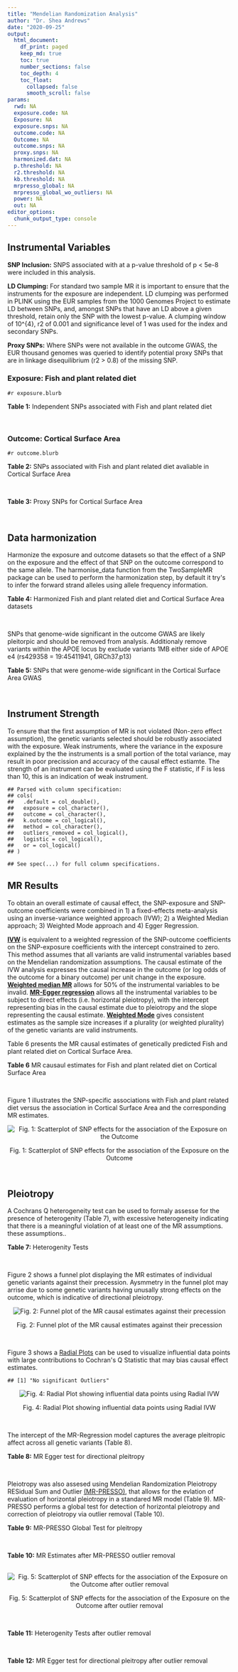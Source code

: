 ```yaml
---
title: "Mendelian Randomization Analysis"
author: "Dr. Shea Andrews"
date: "2020-09-25"
output:
  html_document:
    df_print: paged
    keep_md: true
    toc: true
    number_sections: false
    toc_depth: 4
    toc_float:
      collapsed: false
      smooth_scroll: false
params:
  rwd: NA
  exposure.code: NA
  Exposure: NA
  exposure.snps: NA
  outcome.code: NA
  Outcome: NA
  outcome.snps: NA
  proxy.snps: NA
  harmonized.dat: NA
  p.threshold: NA
  r2.threshold: NA
  kb.threshold: NA
  mrpresso_global: NA
  mrpresso_global_wo_outliers: NA
  power: NA
  out: NA
editor_options:
  chunk_output_type: console
---
```







## Instrumental Variables
**SNP Inclusion:** SNPS associated with at a p-value threshold of p < 5e-8 were included in this analysis.
<br>

**LD Clumping:** For standard two sample MR it is important to ensure that the instruments for the exposure are independent. LD clumping was performed in PLINK using the EUR samples from the 1000 Genomes Project to estimate LD between SNPs, and, amongst SNPs that have an LD above a given threshold, retain only the SNP with the lowest p-value. A clumping window of 10^{4}, r2 of 0.001 and significance level of 1 was used for the index and secondary SNPs.
<br>

**Proxy SNPs:** Where SNPs were not available in the outcome GWAS, the EUR thousand genomes was queried to identify potential proxy SNPs that are in linkage disequilibrium (r2 > 0.8) of the missing SNP.
<br>

### Exposure: Fish and plant related diet
`#r exposure.blurb`
<br>

**Table 1:** Independent SNPs associated with Fish and plant related diet
<div data-pagedtable="false">
  <script data-pagedtable-source type="application/json">
{"columns":[{"label":["SNP"],"name":[1],"type":["chr"],"align":["left"]},{"label":["CHROM"],"name":[2],"type":["dbl"],"align":["right"]},{"label":["POS"],"name":[3],"type":["dbl"],"align":["right"]},{"label":["REF"],"name":[4],"type":["chr"],"align":["left"]},{"label":["ALT"],"name":[5],"type":["chr"],"align":["left"]},{"label":["AF"],"name":[6],"type":["dbl"],"align":["right"]},{"label":["BETA"],"name":[7],"type":["dbl"],"align":["right"]},{"label":["SE"],"name":[8],"type":["dbl"],"align":["right"]},{"label":["Z"],"name":[9],"type":["dbl"],"align":["right"]},{"label":["P"],"name":[10],"type":["dbl"],"align":["right"]},{"label":["N"],"name":[11],"type":["dbl"],"align":["right"]},{"label":["TRAIT"],"name":[12],"type":["chr"],"align":["left"]}],"data":[{"1":"rs6699744","2":"1","3":"72825144","4":"A","5":"T","6":"0.614350","7":"0.0176817","8":"0.00251240","9":"7.03777","10":"2.0e-12","11":"335576","12":"fish_plant_diet"},{"1":"rs6690619","2":"1","3":"153765399","4":"C","5":"T","6":"0.508389","7":"-0.0182667","8":"0.00243049","9":"-7.51564","10":"5.7e-14","11":"335576","12":"fish_plant_diet"},{"1":"rs45501495","2":"1","3":"204596454","4":"C","5":"T","6":"0.233721","7":"0.0175379","8":"0.00286562","9":"6.12011","10":"9.4e-10","11":"335576","12":"fish_plant_diet"},{"1":"rs4953150","2":"2","3":"45157336","4":"C","5":"T","6":"0.342028","7":"-0.0193152","8":"0.00257415","9":"-7.50353","10":"6.2e-14","11":"335576","12":"fish_plant_diet"},{"1":"rs17049185","2":"2","3":"58072660","4":"G","5":"T","6":"0.265216","7":"0.0164143","8":"0.00276984","9":"5.92608","10":"3.1e-09","11":"335576","12":"fish_plant_diet"},{"1":"rs4458235","2":"2","3":"79710525","4":"A","5":"T","6":"0.671605","7":"-0.0161001","8":"0.00257371","9":"-6.25560","10":"4.0e-10","11":"335576","12":"fish_plant_diet"},{"1":"rs6756149","2":"2","3":"104099833","4":"C","5":"T","6":"0.460539","7":"0.0158560","8":"0.00242740","9":"6.53209","10":"6.5e-11","11":"335576","12":"fish_plant_diet"},{"1":"rs10180461","2":"2","3":"144263033","4":"T","5":"C","6":"0.391681","7":"-0.0138352","8":"0.00249154","9":"-5.55287","10":"2.8e-08","11":"335576","12":"fish_plant_diet"},{"1":"rs2463652","2":"2","3":"157127415","4":"C","5":"A","6":"0.462862","7":"0.0144339","8":"0.00243718","9":"5.92238","10":"3.2e-09","11":"335576","12":"fish_plant_diet"},{"1":"rs10510554","2":"3","3":"25099776","4":"T","5":"C","6":"0.569949","7":"0.0159892","8":"0.00245816","9":"6.50454","10":"7.8e-11","11":"335576","12":"fish_plant_diet"},{"1":"rs1248825","2":"3","3":"84993411","4":"A","5":"C","6":"0.674802","7":"0.0196439","8":"0.00259659","9":"7.56527","10":"3.9e-14","11":"335576","12":"fish_plant_diet"},{"1":"rs80264330","2":"3","3":"114815659","4":"T","5":"G","6":"0.056141","7":"0.0302655","8":"0.00525711","9":"5.75706","10":"8.6e-09","11":"335576","12":"fish_plant_diet"},{"1":"rs13082002","2":"3","3":"117317203","4":"T","5":"A","6":"0.467957","7":"0.0141314","8":"0.00244314","9":"5.78411","10":"7.3e-09","11":"335576","12":"fish_plant_diet"},{"1":"rs73868702","2":"3","3":"149754216","4":"G","5":"A","6":"0.043127","7":"-0.0333836","8":"0.00594694","9":"-5.61358","10":"2.0e-08","11":"335576","12":"fish_plant_diet"},{"1":"rs11706682","2":"3","3":"167199681","4":"T","5":"C","6":"0.340750","7":"0.0172815","8":"0.00255589","9":"6.76144","10":"1.4e-11","11":"335576","12":"fish_plant_diet"},{"1":"rs1946265","2":"5","3":"50840436","4":"A","5":"C","6":"0.645199","7":"-0.0149040","8":"0.00254229","9":"-5.86243","10":"4.6e-09","11":"335576","12":"fish_plant_diet"},{"1":"rs12514375","2":"5","3":"60801428","4":"A","5":"T","6":"0.387948","7":"-0.0137440","8":"0.00249301","9":"-5.51301","10":"3.5e-08","11":"335576","12":"fish_plant_diet"},{"1":"rs6870152","2":"5","3":"95883544","4":"A","5":"G","6":"0.623327","7":"-0.0138461","8":"0.00251463","9":"-5.50622","10":"3.7e-08","11":"335576","12":"fish_plant_diet"},{"1":"rs364926","2":"5","3":"166392055","4":"C","5":"T","6":"0.235798","7":"0.0174371","8":"0.00285087","9":"6.11641","10":"9.6e-10","11":"335576","12":"fish_plant_diet"},{"1":"rs11134442","2":"5","3":"166478475","4":"A","5":"G","6":"0.627273","7":"-0.0138524","8":"0.00251296","9":"-5.51238","10":"3.5e-08","11":"335576","12":"fish_plant_diet"},{"1":"rs16891727","2":"6","3":"26488860","4":"C","5":"A","6":"0.131477","7":"-0.0248855","8":"0.00357335","9":"-6.96419","10":"3.3e-12","11":"335576","12":"fish_plant_diet"},{"1":"rs28703977","2":"6","3":"31472792","4":"T","5":"C","6":"0.654148","7":"-0.0159889","8":"0.00255074","9":"-6.26834","10":"3.6e-10","11":"335576","12":"fish_plant_diet"},{"1":"rs9362897","2":"6","3":"92327446","4":"G","5":"T","6":"0.471084","7":"0.0153747","8":"0.00242031","9":"6.35237","10":"2.1e-10","11":"335576","12":"fish_plant_diet"},{"1":"rs12700239","2":"7","3":"20865979","4":"C","5":"A","6":"0.210021","7":"-0.0170831","8":"0.00300568","9":"-5.68361","10":"1.3e-08","11":"335576","12":"fish_plant_diet"},{"1":"rs3021494","2":"8","3":"10983534","4":"A","5":"G","6":"0.530477","7":"-0.0196447","8":"0.00243572","9":"-8.06525","10":"7.3e-16","11":"335576","12":"fish_plant_diet"},{"1":"rs1217105","2":"8","3":"64626932","4":"T","5":"G","6":"0.692030","7":"0.0182021","8":"0.00262079","9":"6.94527","10":"3.8e-12","11":"335576","12":"fish_plant_diet"},{"1":"rs10986983","2":"9","3":"128620009","4":"C","5":"T","6":"0.628287","7":"-0.0177251","8":"0.00250713","9":"-7.06988","10":"1.6e-12","11":"335576","12":"fish_plant_diet"},{"1":"rs946711","2":"10","3":"21806832","4":"A","5":"C","6":"0.326072","7":"-0.0265991","8":"0.00260310","9":"-10.21820","10":"1.6e-24","11":"335576","12":"fish_plant_diet"},{"1":"rs1410054","2":"10","3":"112774155","4":"A","5":"G","6":"0.762720","7":"-0.0179461","8":"0.00284724","9":"-6.30298","10":"2.9e-10","11":"335576","12":"fish_plant_diet"},{"1":"rs10741616","2":"11","3":"13333851","4":"G","5":"A","6":"0.381930","7":"-0.0150594","8":"0.00249104","9":"-6.04543","10":"1.5e-09","11":"335576","12":"fish_plant_diet"},{"1":"rs11237918","2":"11","3":"79294066","4":"T","5":"C","6":"0.400307","7":"0.0140920","8":"0.00247088","9":"5.70323","10":"1.2e-08","11":"335576","12":"fish_plant_diet"},{"1":"rs613597","2":"11","3":"88598646","4":"A","5":"G","6":"0.650945","7":"-0.0148780","8":"0.00253317","9":"-5.87327","10":"4.3e-09","11":"335576","12":"fish_plant_diet"},{"1":"rs34634095","2":"11","3":"111455942","4":"C","5":"A","6":"0.698257","7":"-0.0159467","8":"0.00269385","9":"-5.91967","10":"3.2e-09","11":"335576","12":"fish_plant_diet"},{"1":"rs7978702","2":"12","3":"34366373","4":"G","5":"A","6":"0.818835","7":"0.0173966","8":"0.00313907","9":"5.54196","10":"3.0e-08","11":"335576","12":"fish_plant_diet"},{"1":"rs12826749","2":"12","3":"46412497","4":"C","5":"G","6":"0.421560","7":"-0.0143141","8":"0.00247178","9":"-5.79101","10":"7.0e-09","11":"335576","12":"fish_plant_diet"},{"1":"rs35287743","2":"12","3":"110057250","4":"G","5":"T","6":"0.113999","7":"-0.0345582","8":"0.00382725","9":"-9.02951","10":"1.7e-19","11":"335576","12":"fish_plant_diet"},{"1":"rs560815","2":"13","3":"55935080","4":"T","5":"A","6":"0.733176","7":"-0.0235298","8":"0.00272600","9":"-8.63162","10":"6.0e-18","11":"335576","12":"fish_plant_diet"},{"1":"rs10161952","2":"13","3":"59474383","4":"A","5":"C","6":"0.313291","7":"-0.0185058","8":"0.00261369","9":"-7.08033","10":"1.4e-12","11":"335576","12":"fish_plant_diet"},{"1":"rs12906493","2":"15","3":"35933286","4":"T","5":"C","6":"0.207753","7":"0.0183225","8":"0.00301038","9":"6.08644","10":"1.2e-09","11":"335576","12":"fish_plant_diet"},{"1":"rs16959955","2":"15","3":"48002700","4":"T","5":"C","6":"0.221373","7":"0.0168573","8":"0.00294229","9":"5.72931","10":"1.0e-08","11":"335576","12":"fish_plant_diet"},{"1":"rs56094641","2":"16","3":"53806453","4":"A","5":"G","6":"0.403329","7":"0.0223354","8":"0.00246582","9":"9.05800","10":"1.3e-19","11":"335576","12":"fish_plant_diet"},{"1":"rs11859365","2":"16","3":"83683945","4":"A","5":"C","6":"0.253428","7":"0.0190706","8":"0.00278154","9":"6.85613","10":"7.1e-12","11":"335576","12":"fish_plant_diet"},{"1":"rs9955276","2":"18","3":"1839339","4":"C","5":"T","6":"0.141809","7":"0.0194761","8":"0.00348698","9":"5.58538","10":"2.3e-08","11":"335576","12":"fish_plant_diet"},{"1":"rs17818263","2":"18","3":"58865261","4":"G","5":"A","6":"0.286039","7":"-0.0146965","8":"0.00268034","9":"-5.48307","10":"4.2e-08","11":"335576","12":"fish_plant_diet"},{"1":"rs12721051","2":"19","3":"45422160","4":"C","5":"G","6":"0.189552","7":"0.0179074","8":"0.00309034","9":"5.79464","10":"6.8e-09","11":"335576","12":"fish_plant_diet"},{"1":"rs380743","2":"19","3":"49241014","4":"G","5":"A","6":"0.493772","7":"-0.0175022","8":"0.00243995","9":"-7.17318","10":"7.3e-13","11":"335576","12":"fish_plant_diet"},{"1":"rs2425026","2":"20","3":"33847253","4":"C","5":"T","6":"0.426877","7":"0.0168691","8":"0.00246823","9":"6.83449","10":"8.2e-12","11":"335576","12":"fish_plant_diet"},{"1":"rs2413052","2":"22","3":"31783781","4":"T","5":"C","6":"0.240382","7":"0.0193561","8":"0.00284149","9":"6.81195","10":"9.6e-12","11":"335576","12":"fish_plant_diet"}],"options":{"columns":{"min":{},"max":[10]},"rows":{"min":[10],"max":[10]},"pages":{}}}
  </script>
</div>
<br>

### Outcome: Cortical Surface Area
`#r outcome.blurb`
<br>

**Table 2:** SNPs associated with Fish and plant related diet avaliable in Cortical Surface Area
<div data-pagedtable="false">
  <script data-pagedtable-source type="application/json">
{"columns":[{"label":["SNP"],"name":[1],"type":["chr"],"align":["left"]},{"label":["CHROM"],"name":[2],"type":["dbl"],"align":["right"]},{"label":["POS"],"name":[3],"type":["dbl"],"align":["right"]},{"label":["REF"],"name":[4],"type":["chr"],"align":["left"]},{"label":["ALT"],"name":[5],"type":["chr"],"align":["left"]},{"label":["AF"],"name":[6],"type":["dbl"],"align":["right"]},{"label":["BETA"],"name":[7],"type":["dbl"],"align":["right"]},{"label":["SE"],"name":[8],"type":["dbl"],"align":["right"]},{"label":["Z"],"name":[9],"type":["dbl"],"align":["right"]},{"label":["P"],"name":[10],"type":["dbl"],"align":["right"]},{"label":["N"],"name":[11],"type":["dbl"],"align":["right"]},{"label":["TRAIT"],"name":[12],"type":["chr"],"align":["left"]}],"data":[{"1":"rs6699744","2":"1","3":"72825144","4":"A","5":"T","6":"0.6185","7":"-101.1620","8":"113.9919","9":"-0.88745300","10":"3.748e-01","11":"31606","12":"Cortical_Surface_Area"},{"1":"rs6690619","2":"1","3":"153765399","4":"C","5":"T","6":"0.5115","7":"-235.3237","8":"110.9052","9":"-2.12184550","10":"3.385e-02","11":"31984","12":"Cortical_Surface_Area"},{"1":"rs45501495","2":"1","3":"204596454","4":"C","5":"T","6":"0.2450","7":"292.0247","8":"127.0405","9":"2.29867404","10":"2.152e-02","11":"32176","12":"Cortical_Surface_Area"},{"1":"rs4953150","2":"2","3":"45157336","4":"C","5":"T","6":"0.3540","7":"216.7957","8":"115.6572","9":"1.87446782","10":"6.087e-02","11":"32176","12":"Cortical_Surface_Area"},{"1":"rs17049185","2":"2","3":"58072660","4":"G","5":"T","6":"0.2682","7":"-4.2065","8":"124.4635","9":"-0.03379706","10":"9.730e-01","11":"32176","12":"Cortical_Surface_Area"},{"1":"rs4458235","2":"2","3":"79710525","4":"A","5":"T","6":"0.6642","7":"46.7248","8":"115.2241","9":"0.40551200","10":"6.851e-01","11":"32176","12":"Cortical_Surface_Area"},{"1":"rs6756149","2":"2","3":"104099833","4":"C","5":"T","6":"0.4504","7":"89.4345","8":"109.6003","9":"0.81600598","10":"4.145e-01","11":"32176","12":"Cortical_Surface_Area"},{"1":"rs10180461","2":"2","3":"144263033","4":"T","5":"C","6":"0.3863","7":"117.3780","8":"111.2870","9":"1.05473000","10":"2.915e-01","11":"32176","12":"Cortical_Surface_Area"},{"1":"rs2463652","2":"2","3":"157127415","4":"C","5":"A","6":"0.4390","7":"-134.2220","8":"113.9341","9":"-1.17806697","10":"2.388e-01","11":"31790","12":"Cortical_Surface_Area"},{"1":"rs10510554","2":"3","3":"25099776","4":"T","5":"C","6":"0.5687","7":"3.7058","8":"110.5579","9":"0.03351910","10":"9.733e-01","11":"32176","12":"Cortical_Surface_Area"},{"1":"rs1248825","2":"3","3":"84993411","4":"A","5":"C","6":"0.6742","7":"79.4041","8":"117.3419","9":"0.67669000","10":"4.986e-01","11":"32176","12":"Cortical_Surface_Area"},{"1":"rs80264330","2":"3","3":"114815659","4":"T","5":"G","6":"0.0615","7":"275.9460","8":"227.8176","9":"1.21126000","10":"2.258e-01","11":"32176","12":"Cortical_Surface_Area"},{"1":"rs73868702","2":"3","3":"149754216","4":"G","5":"A","6":"0.0451","7":"-190.5001","8":"268.3638","9":"-0.70985766","10":"4.778e-01","11":"32176","12":"Cortical_Surface_Area"},{"1":"rs11706682","2":"3","3":"167199681","4":"T","5":"C","6":"0.3422","7":"-153.8670","8":"114.3450","9":"-1.34563000","10":"1.784e-01","11":"32176","12":"Cortical_Surface_Area"},{"1":"rs1946265","2":"5","3":"50840436","4":"A","5":"C","6":"0.6449","7":"-6.4466","8":"113.6825","9":"-0.05670710","10":"9.548e-01","11":"32176","12":"Cortical_Surface_Area"},{"1":"rs6870152","2":"5","3":"95883544","4":"A","5":"G","6":"0.6149","7":"-208.1500","8":"111.5828","9":"-1.86543000","10":"6.212e-02","11":"32176","12":"Cortical_Surface_Area"},{"1":"rs364926","2":"5","3":"166392055","4":"C","5":"T","6":"0.2420","7":"13.0756","8":"132.3103","9":"0.09882526","10":"9.213e-01","11":"31643","12":"Cortical_Surface_Area"},{"1":"rs11134442","2":"5","3":"166478475","4":"A","5":"G","6":"0.6256","7":"-164.6450","8":"116.4436","9":"-1.41395000","10":"1.574e-01","11":"31708","12":"Cortical_Surface_Area"},{"1":"rs16891727","2":"6","3":"26488860","4":"C","5":"A","6":"0.1211","7":"146.7489","8":"168.3544","9":"0.87166656","10":"3.834e-01","11":"32176","12":"Cortical_Surface_Area"},{"1":"rs28703977","2":"6","3":"31472792","4":"T","5":"C","6":"0.6645","7":"-333.5180","8":"119.8368","9":"-2.78310000","10":"5.384e-03","11":"31915","12":"Cortical_Surface_Area"},{"1":"rs9362897","2":"6","3":"92327446","4":"G","5":"T","6":"0.4879","7":"32.5104","8":"109.5428","9":"0.29678263","10":"7.666e-01","11":"32176","12":"Cortical_Surface_Area"},{"1":"rs12700239","2":"7","3":"20865979","4":"C","5":"A","6":"0.2007","7":"107.8958","8":"141.5174","9":"0.76242073","10":"4.458e-01","11":"32176","12":"Cortical_Surface_Area"},{"1":"rs3021494","2":"8","3":"10983534","4":"A","5":"G","6":"0.5306","7":"147.0710","8":"112.3578","9":"1.30895000","10":"1.906e-01","11":"32176","12":"Cortical_Surface_Area"},{"1":"rs1217105","2":"8","3":"64626932","4":"T","5":"G","6":"0.6944","7":"-249.1620","8":"118.9018","9":"-2.09552000","10":"3.612e-02","11":"32176","12":"Cortical_Surface_Area"},{"1":"rs10986983","2":"9","3":"128620009","4":"C","5":"T","6":"0.6312","7":"-33.4321","8":"113.8917","9":"-0.29354290","10":"7.691e-01","11":"32176","12":"Cortical_Surface_Area"},{"1":"rs946711","2":"10","3":"21806832","4":"A","5":"C","6":"0.3347","7":"-670.4570","8":"117.5940","9":"-5.70145000","10":"1.188e-08","11":"32176","12":"Cortical_Surface_Area"},{"1":"rs1410054","2":"10","3":"112774155","4":"A","5":"G","6":"0.7647","7":"218.6180","8":"127.9212","9":"1.70900000","10":"8.745e-02","11":"32393","12":"Cortical_Surface_Area"},{"1":"rs10741616","2":"11","3":"13333851","4":"G","5":"A","6":"0.3853","7":"-66.9934","8":"112.2273","9":"-0.59694388","10":"5.505e-01","11":"32176","12":"Cortical_Surface_Area"},{"1":"rs11237918","2":"11","3":"79294066","4":"T","5":"C","6":"0.4085","7":"24.0675","8":"111.3715","9":"0.21610100","10":"8.289e-01","11":"32176","12":"Cortical_Surface_Area"},{"1":"rs613597","2":"11","3":"88598646","4":"A","5":"G","6":"0.6536","7":"-166.3220","8":"116.1692","9":"-1.43172000","10":"1.522e-01","11":"32176","12":"Cortical_Surface_Area"},{"1":"rs7978702","2":"12","3":"34366373","4":"G","5":"A","6":"0.8037","7":"-204.1498","8":"143.0749","9":"-1.42687362","10":"1.536e-01","11":"29956","12":"Cortical_Surface_Area"},{"1":"rs12826749","2":"12","3":"46412497","4":"C","5":"G","6":"0.4072","7":"51.0809","8":"113.7345","9":"0.44912400","10":"6.533e-01","11":"31790","12":"Cortical_Surface_Area"},{"1":"rs35287743","2":"12","3":"110057250","4":"G","5":"T","6":"0.1193","7":"-374.4466","8":"176.0321","9":"-2.12714954","10":"3.341e-02","11":"32176","12":"Cortical_Surface_Area"},{"1":"rs560815","2":"13","3":"55935080","4":"T","5":"A","6":"0.7270","7":"72.8724","8":"122.4197","9":"0.59526694","10":"5.517e-01","11":"32176","12":"Cortical_Surface_Area"},{"1":"rs10161952","2":"13","3":"59474383","4":"A","5":"C","6":"0.3020","7":"43.0279","8":"119.1799","9":"0.36103300","10":"7.181e-01","11":"32176","12":"Cortical_Surface_Area"},{"1":"rs12906493","2":"15","3":"35933286","4":"T","5":"C","6":"0.2054","7":"-60.2867","8":"136.4436","9":"-0.44184300","10":"6.586e-01","11":"32176","12":"Cortical_Surface_Area"},{"1":"rs16959955","2":"15","3":"48002700","4":"T","5":"C","6":"0.2408","7":"-223.8260","8":"129.9481","9":"-1.72242000","10":"8.499e-02","11":"32176","12":"Cortical_Surface_Area"},{"1":"rs56094641","2":"16","3":"53806453","4":"A","5":"G","6":"0.4060","7":"-166.1350","8":"110.9075","9":"-1.49796000","10":"1.341e-01","11":"32176","12":"Cortical_Surface_Area"},{"1":"rs11859365","2":"16","3":"83683945","4":"A","5":"C","6":"0.2504","7":"16.8866","8":"127.0739","9":"0.13288800","10":"8.943e-01","11":"32176","12":"Cortical_Surface_Area"},{"1":"rs9955276","2":"18","3":"1839339","4":"C","5":"T","6":"0.1495","7":"37.8830","8":"153.7835","9":"0.24633982","10":"8.054e-01","11":"32176","12":"Cortical_Surface_Area"},{"1":"rs17818263","2":"18","3":"58865261","4":"G","5":"A","6":"0.2889","7":"61.8357","8":"120.5668","9":"0.51287502","10":"6.080e-01","11":"32176","12":"Cortical_Surface_Area"},{"1":"rs12721051","2":"19","3":"45422160","4":"C","5":"G","6":"0.1934","7":"131.2430","8":"148.7289","9":"0.88243000","10":"3.775e-01","11":"31502","12":"Cortical_Surface_Area"},{"1":"rs380743","2":"19","3":"49241014","4":"G","5":"A","6":"0.4523","7":"24.9729","8":"116.4325","9":"0.21448393","10":"8.302e-01","11":"31947","12":"Cortical_Surface_Area"},{"1":"rs2425026","2":"20","3":"33847253","4":"C","5":"T","6":"0.4572","7":"211.6852","8":"110.7101","9":"1.91206764","10":"5.587e-02","11":"32176","12":"Cortical_Surface_Area"},{"1":"rs2413052","2":"22","3":"31783781","4":"T","5":"C","6":"0.2353","7":"288.3270","8":"131.4838","9":"2.19287000","10":"2.832e-02","11":"32176","12":"Cortical_Surface_Area"},{"1":"rs13082002","2":"NA","3":"NA","4":"NA","5":"NA","6":"NA","7":"NA","8":"NA","9":"NA","10":"NA","11":"NA","12":"NA"},{"1":"rs12514375","2":"NA","3":"NA","4":"NA","5":"NA","6":"NA","7":"NA","8":"NA","9":"NA","10":"NA","11":"NA","12":"NA"},{"1":"rs34634095","2":"NA","3":"NA","4":"NA","5":"NA","6":"NA","7":"NA","8":"NA","9":"NA","10":"NA","11":"NA","12":"NA"}],"options":{"columns":{"min":{},"max":[10]},"rows":{"min":[10],"max":[10]},"pages":{}}}
  </script>
</div>
<br>

**Table 3:** Proxy SNPs for Cortical Surface Area
<div data-pagedtable="false">
  <script data-pagedtable-source type="application/json">
{"columns":[{"label":["target_snp"],"name":[1],"type":["chr"],"align":["left"]},{"label":["proxy_snp"],"name":[2],"type":["chr"],"align":["left"]},{"label":["ld.r2"],"name":[3],"type":["dbl"],"align":["right"]},{"label":["Dprime"],"name":[4],"type":["dbl"],"align":["right"]},{"label":["PHASE"],"name":[5],"type":["chr"],"align":["left"]},{"label":["X12"],"name":[6],"type":["lgl"],"align":["right"]},{"label":["CHROM"],"name":[7],"type":["dbl"],"align":["right"]},{"label":["POS"],"name":[8],"type":["dbl"],"align":["right"]},{"label":["REF.proxy"],"name":[9],"type":["chr"],"align":["left"]},{"label":["ALT.proxy"],"name":[10],"type":["chr"],"align":["left"]},{"label":["AF"],"name":[11],"type":["dbl"],"align":["right"]},{"label":["BETA"],"name":[12],"type":["dbl"],"align":["right"]},{"label":["SE"],"name":[13],"type":["dbl"],"align":["right"]},{"label":["Z"],"name":[14],"type":["dbl"],"align":["right"]},{"label":["P"],"name":[15],"type":["dbl"],"align":["right"]},{"label":["N"],"name":[16],"type":["dbl"],"align":["right"]},{"label":["TRAIT"],"name":[17],"type":["chr"],"align":["left"]},{"label":["ref"],"name":[18],"type":["chr"],"align":["left"]},{"label":["ref.proxy"],"name":[19],"type":["chr"],"align":["left"]},{"label":["alt"],"name":[20],"type":["chr"],"align":["left"]},{"label":["alt.proxy"],"name":[21],"type":["chr"],"align":["left"]},{"label":["ALT"],"name":[22],"type":["chr"],"align":["left"]},{"label":["REF"],"name":[23],"type":["chr"],"align":["left"]},{"label":["proxy.outcome"],"name":[24],"type":["lgl"],"align":["right"]}],"data":[{"1":"rs13082002","2":"rs34465253","3":"0.988089","4":"0.996006","5":"AC/TA","6":"NA","7":"3","8":"117316006","9":"A","10":"C","11":"0.4695","12":"85.5170","13":"109.7681","14":"0.7790700","15":"0.4359","16":"32176","17":"Cortical_Surface_Area","18":"A","19":"C","20":"T","21":"A","22":"A","23":"T","24":"TRUE"},{"1":"rs12514375","2":"rs1445980","3":"0.979437","4":"1.000000","5":"TA/AG","6":"NA","7":"5","8":"60798733","9":"G","10":"A","11":"0.3729","12":"13.6063","13":"113.8358","14":"0.1195257","15":"0.9049","16":"31790","17":"Cortical_Surface_Area","18":"T","19":"A","20":"A","21":"G","22":"T","23":"A","24":"TRUE"},{"1":"rs34634095","2":"rs510388","3":"0.935389","4":"1.000000","5":"CT/AG","6":"NA","7":"11","8":"111451869","9":"T","10":"G","11":"0.6982","12":"83.5936","13":"120.0590","14":"0.6962710","15":"0.4863","16":"32176","17":"Cortical_Surface_Area","18":"C","19":"T","20":"A","21":"G","22":"A","23":"C","24":"TRUE"}],"options":{"columns":{"min":{},"max":[10]},"rows":{"min":[10],"max":[10]},"pages":{}}}
  </script>
</div>
<br>

## Data harmonization
Harmonize the exposure and outcome datasets so that the effect of a SNP on the exposure and the effect of that SNP on the outcome correspond to the same allele. The harmonise_data function from the TwoSampleMR package can be used to perform the harmonization step, by default it try's to infer the forward strand alleles using allele frequency information.
<br>

**Table 4:** Harmonized Fish and plant related diet and Cortical Surface Area datasets
<div data-pagedtable="false">
  <script data-pagedtable-source type="application/json">
{"columns":[{"label":["SNP"],"name":[1],"type":["chr"],"align":["left"]},{"label":["effect_allele.exposure"],"name":[2],"type":["chr"],"align":["left"]},{"label":["other_allele.exposure"],"name":[3],"type":["chr"],"align":["left"]},{"label":["effect_allele.outcome"],"name":[4],"type":["chr"],"align":["left"]},{"label":["other_allele.outcome"],"name":[5],"type":["chr"],"align":["left"]},{"label":["beta.exposure"],"name":[6],"type":["dbl"],"align":["right"]},{"label":["beta.outcome"],"name":[7],"type":["dbl"],"align":["right"]},{"label":["eaf.exposure"],"name":[8],"type":["dbl"],"align":["right"]},{"label":["eaf.outcome"],"name":[9],"type":["dbl"],"align":["right"]},{"label":["remove"],"name":[10],"type":["lgl"],"align":["right"]},{"label":["palindromic"],"name":[11],"type":["lgl"],"align":["right"]},{"label":["ambiguous"],"name":[12],"type":["lgl"],"align":["right"]},{"label":["id.outcome"],"name":[13],"type":["chr"],"align":["left"]},{"label":["chr.outcome"],"name":[14],"type":["dbl"],"align":["right"]},{"label":["pos.outcome"],"name":[15],"type":["dbl"],"align":["right"]},{"label":["se.outcome"],"name":[16],"type":["dbl"],"align":["right"]},{"label":["z.outcome"],"name":[17],"type":["dbl"],"align":["right"]},{"label":["pval.outcome"],"name":[18],"type":["dbl"],"align":["right"]},{"label":["samplesize.outcome"],"name":[19],"type":["dbl"],"align":["right"]},{"label":["outcome"],"name":[20],"type":["chr"],"align":["left"]},{"label":["mr_keep.outcome"],"name":[21],"type":["lgl"],"align":["right"]},{"label":["pval_origin.outcome"],"name":[22],"type":["chr"],"align":["left"]},{"label":["chr.exposure"],"name":[23],"type":["dbl"],"align":["right"]},{"label":["pos.exposure"],"name":[24],"type":["dbl"],"align":["right"]},{"label":["se.exposure"],"name":[25],"type":["dbl"],"align":["right"]},{"label":["z.exposure"],"name":[26],"type":["dbl"],"align":["right"]},{"label":["pval.exposure"],"name":[27],"type":["dbl"],"align":["right"]},{"label":["samplesize.exposure"],"name":[28],"type":["dbl"],"align":["right"]},{"label":["exposure"],"name":[29],"type":["chr"],"align":["left"]},{"label":["mr_keep.exposure"],"name":[30],"type":["lgl"],"align":["right"]},{"label":["pval_origin.exposure"],"name":[31],"type":["chr"],"align":["left"]},{"label":["id.exposure"],"name":[32],"type":["chr"],"align":["left"]},{"label":["action"],"name":[33],"type":["dbl"],"align":["right"]},{"label":["mr_keep"],"name":[34],"type":["lgl"],"align":["right"]},{"label":["pt"],"name":[35],"type":["dbl"],"align":["right"]},{"label":["pleitropy_keep"],"name":[36],"type":["lgl"],"align":["right"]},{"label":["mrpresso_RSSobs"],"name":[37],"type":["dbl"],"align":["right"]},{"label":["mrpresso_pval"],"name":[38],"type":["dbl"],"align":["right"]},{"label":["mrpresso_keep"],"name":[39],"type":["lgl"],"align":["right"]}],"data":[{"1":"rs10161952","2":"C","3":"A","4":"C","5":"A","6":"-0.0185058","7":"43.0279","8":"0.313291","9":"0.3020","10":"FALSE","11":"FALSE","12":"FALSE","13":"4QfuEg","14":"13","15":"59474383","16":"119.1799","17":"0.36103300","18":"7.181e-01","19":"32176","20":"Grasby2020surfarea","21":"TRUE","22":"reported","23":"13","24":"59474383","25":"0.00261369","26":"-7.08033","27":"1.4e-12","28":"335576","29":"Niarchou2020fish","30":"TRUE","31":"reported","32":"OeLDTu","33":"2","34":"TRUE","35":"5e-08","36":"TRUE","37":"2.472663e+03","38":"1.0000","39":"TRUE"},{"1":"rs10180461","2":"C","3":"T","4":"C","5":"T","6":"-0.0138352","7":"117.3780","8":"0.391681","9":"0.3863","10":"FALSE","11":"FALSE","12":"FALSE","13":"4QfuEg","14":"2","15":"144263033","16":"111.2870","17":"1.05473000","18":"2.915e-01","19":"32176","20":"Grasby2020surfarea","21":"TRUE","22":"reported","23":"2","24":"144263033","25":"0.00249154","26":"-5.55287","27":"2.8e-08","28":"335576","29":"Niarchou2020fish","30":"TRUE","31":"reported","32":"OeLDTu","33":"2","34":"TRUE","35":"5e-08","36":"TRUE","37":"1.524822e+04","38":"1.0000","39":"TRUE"},{"1":"rs10510554","2":"C","3":"T","4":"C","5":"T","6":"0.0159892","7":"3.7058","8":"0.569949","9":"0.5687","10":"FALSE","11":"FALSE","12":"FALSE","13":"4QfuEg","14":"3","15":"25099776","16":"110.5579","17":"0.03351910","18":"9.733e-01","19":"32176","20":"Grasby2020surfarea","21":"TRUE","22":"reported","23":"3","24":"25099776","25":"0.00245816","26":"6.50454","27":"7.8e-11","28":"335576","29":"Niarchou2020fish","30":"TRUE","31":"reported","32":"OeLDTu","33":"2","34":"TRUE","35":"5e-08","36":"TRUE","37":"9.596711e-01","38":"1.0000","39":"TRUE"},{"1":"rs10741616","2":"A","3":"G","4":"A","5":"G","6":"-0.0150594","7":"-66.9934","8":"0.381930","9":"0.3853","10":"FALSE","11":"FALSE","12":"FALSE","13":"4QfuEg","14":"11","15":"13333851","16":"112.2273","17":"-0.59694388","18":"5.505e-01","19":"32176","20":"Grasby2020surfarea","21":"TRUE","22":"reported","23":"11","24":"13333851","25":"0.00249104","26":"-6.04543","27":"1.5e-09","28":"335576","29":"Niarchou2020fish","30":"TRUE","31":"reported","32":"OeLDTu","33":"2","34":"TRUE","35":"5e-08","36":"TRUE","37":"4.076663e+03","38":"1.0000","39":"TRUE"},{"1":"rs10986983","2":"T","3":"C","4":"T","5":"C","6":"-0.0177251","7":"-33.4321","8":"0.628287","9":"0.6312","10":"FALSE","11":"FALSE","12":"FALSE","13":"4QfuEg","14":"9","15":"128620009","16":"113.8917","17":"-0.29354290","18":"7.691e-01","19":"32176","20":"Grasby2020surfarea","21":"TRUE","22":"reported","23":"9","24":"128620009","25":"0.00250713","26":"-7.06988","27":"1.6e-12","28":"335576","29":"Niarchou2020fish","30":"TRUE","31":"reported","32":"OeLDTu","33":"2","34":"TRUE","35":"5e-08","36":"TRUE","37":"8.424744e+02","38":"1.0000","39":"TRUE"},{"1":"rs11134442","2":"G","3":"A","4":"G","5":"A","6":"-0.0138524","7":"-164.6450","8":"0.627273","9":"0.6256","10":"FALSE","11":"FALSE","12":"FALSE","13":"4QfuEg","14":"5","15":"166478475","16":"116.4436","17":"-1.41395000","18":"1.574e-01","19":"31708","20":"Grasby2020surfarea","21":"TRUE","22":"reported","23":"5","24":"166478475","25":"0.00251296","26":"-5.51238","27":"3.5e-08","28":"335576","29":"Niarchou2020fish","30":"TRUE","31":"reported","32":"OeLDTu","33":"2","34":"TRUE","35":"5e-08","36":"TRUE","37":"2.660471e+04","38":"1.0000","39":"TRUE"},{"1":"rs11237918","2":"C","3":"T","4":"C","5":"T","6":"0.0140920","7":"24.0675","8":"0.400307","9":"0.4085","10":"FALSE","11":"FALSE","12":"FALSE","13":"4QfuEg","14":"11","15":"79294066","16":"111.3715","17":"0.21610100","18":"8.289e-01","19":"32176","20":"Grasby2020surfarea","21":"TRUE","22":"reported","23":"11","24":"79294066","25":"0.00247088","26":"5.70323","27":"1.2e-08","28":"335576","29":"Niarchou2020fish","30":"TRUE","31":"reported","32":"OeLDTu","33":"2","34":"TRUE","35":"5e-08","36":"TRUE","37":"4.125134e+02","38":"1.0000","39":"TRUE"},{"1":"rs11706682","2":"C","3":"T","4":"C","5":"T","6":"0.0172815","7":"-153.8670","8":"0.340750","9":"0.3422","10":"FALSE","11":"FALSE","12":"FALSE","13":"4QfuEg","14":"3","15":"167199681","16":"114.3450","17":"-1.34563000","18":"1.784e-01","19":"32176","20":"Grasby2020surfarea","21":"TRUE","22":"reported","23":"3","24":"167199681","25":"0.00255589","26":"6.76144","27":"1.4e-11","28":"335576","29":"Niarchou2020fish","30":"TRUE","31":"reported","32":"OeLDTu","33":"2","34":"TRUE","35":"5e-08","36":"TRUE","37":"2.655119e+04","38":"1.0000","39":"TRUE"},{"1":"rs11859365","2":"C","3":"A","4":"C","5":"A","6":"0.0190706","7":"16.8866","8":"0.253428","9":"0.2504","10":"FALSE","11":"FALSE","12":"FALSE","13":"4QfuEg","14":"16","15":"83683945","16":"127.0739","17":"0.13288800","18":"8.943e-01","19":"32176","20":"Grasby2020surfarea","21":"TRUE","22":"reported","23":"16","24":"83683945","25":"0.00278154","26":"6.85613","27":"7.1e-12","28":"335576","29":"Niarchou2020fish","30":"TRUE","31":"reported","32":"OeLDTu","33":"2","34":"TRUE","35":"5e-08","36":"TRUE","37":"1.347548e+02","38":"1.0000","39":"TRUE"},{"1":"rs1217105","2":"G","3":"T","4":"G","5":"T","6":"0.0182021","7":"-249.1620","8":"0.692030","9":"0.6944","10":"FALSE","11":"FALSE","12":"FALSE","13":"4QfuEg","14":"8","15":"64626932","16":"118.9018","17":"-2.09552000","18":"3.612e-02","19":"32176","20":"Grasby2020surfarea","21":"TRUE","22":"reported","23":"8","24":"64626932","25":"0.00262079","26":"6.94527","27":"3.8e-12","28":"335576","29":"Niarchou2020fish","30":"TRUE","31":"reported","32":"OeLDTu","33":"2","34":"TRUE","35":"5e-08","36":"TRUE","37":"6.817831e+04","38":"1.0000","39":"TRUE"},{"1":"rs1248825","2":"C","3":"A","4":"C","5":"A","6":"0.0196439","7":"79.4041","8":"0.674802","9":"0.6742","10":"FALSE","11":"FALSE","12":"FALSE","13":"4QfuEg","14":"3","15":"84993411","16":"117.3419","17":"0.67669000","18":"4.986e-01","19":"32176","20":"Grasby2020surfarea","21":"TRUE","22":"reported","23":"3","24":"84993411","25":"0.00259659","26":"7.56527","27":"3.9e-14","28":"335576","29":"Niarchou2020fish","30":"TRUE","31":"reported","32":"OeLDTu","33":"2","34":"TRUE","35":"5e-08","36":"TRUE","37":"5.773799e+03","38":"1.0000","39":"TRUE"},{"1":"rs12514375","2":"T","3":"A","4":"T","5":"A","6":"-0.0137440","7":"13.6063","8":"0.387948","9":"0.3729","10":"FALSE","11":"TRUE","12":"FALSE","13":"4QfuEg","14":"5","15":"60798733","16":"113.8358","17":"0.11952567","18":"9.049e-01","19":"31790","20":"Grasby2020surfarea","21":"TRUE","22":"reported","23":"5","24":"60801428","25":"0.00249301","26":"-5.51301","27":"3.5e-08","28":"335576","29":"Niarchou2020fish","30":"TRUE","31":"reported","32":"OeLDTu","33":"2","34":"TRUE","35":"5e-08","36":"TRUE","37":"3.203299e+02","38":"1.0000","39":"TRUE"},{"1":"rs12700239","2":"A","3":"C","4":"A","5":"C","6":"-0.0170831","7":"107.8958","8":"0.210021","9":"0.2007","10":"FALSE","11":"FALSE","12":"FALSE","13":"4QfuEg","14":"7","15":"20865979","16":"141.5174","17":"0.76242073","18":"4.458e-01","19":"32176","20":"Grasby2020surfarea","21":"TRUE","22":"reported","23":"7","24":"20865979","25":"0.00300568","26":"-5.68361","27":"1.3e-08","28":"335576","29":"Niarchou2020fish","30":"TRUE","31":"reported","32":"OeLDTu","33":"2","34":"TRUE","35":"5e-08","36":"TRUE","37":"1.315410e+04","38":"1.0000","39":"TRUE"},{"1":"rs12721051","2":"G","3":"C","4":"G","5":"C","6":"0.0179074","7":"131.2430","8":"0.189552","9":"0.1934","10":"FALSE","11":"TRUE","12":"FALSE","13":"4QfuEg","14":"19","15":"45422160","16":"148.7289","17":"0.88243000","18":"3.775e-01","19":"31502","20":"Grasby2020surfarea","21":"TRUE","22":"reported","23":"19","24":"45422160","25":"0.00309034","26":"5.79464","27":"6.8e-09","28":"335576","29":"Niarchou2020fish","30":"TRUE","31":"reported","32":"OeLDTu","33":"2","34":"TRUE","35":"5e-08","36":"FALSE","37":"NA","38":"NA","39":"NA"},{"1":"rs12826749","2":"G","3":"C","4":"G","5":"C","6":"-0.0143141","7":"51.0809","8":"0.421560","9":"0.4072","10":"FALSE","11":"TRUE","12":"TRUE","13":"4QfuEg","14":"12","15":"46412497","16":"113.7345","17":"0.44912400","18":"6.533e-01","19":"31790","20":"Grasby2020surfarea","21":"TRUE","22":"reported","23":"12","24":"46412497","25":"0.00247178","26":"-5.79101","27":"7.0e-09","28":"335576","29":"Niarchou2020fish","30":"TRUE","31":"reported","32":"OeLDTu","33":"2","34":"FALSE","35":"5e-08","36":"TRUE","37":"NA","38":"NA","39":"NA"},{"1":"rs12906493","2":"C","3":"T","4":"C","5":"T","6":"0.0183225","7":"-60.2867","8":"0.207753","9":"0.2054","10":"FALSE","11":"FALSE","12":"FALSE","13":"4QfuEg","14":"15","15":"35933286","16":"136.4436","17":"-0.44184300","18":"6.586e-01","19":"32176","20":"Grasby2020surfarea","21":"TRUE","22":"reported","23":"15","24":"35933286","25":"0.00301038","26":"6.08644","27":"1.2e-09","28":"335576","29":"Niarchou2020fish","30":"TRUE","31":"reported","32":"OeLDTu","33":"2","34":"TRUE","35":"5e-08","36":"TRUE","37":"4.480978e+03","38":"1.0000","39":"TRUE"},{"1":"rs13082002","2":"A","3":"T","4":"A","5":"T","6":"0.0141314","7":"85.5170","8":"0.467957","9":"0.4695","10":"FALSE","11":"TRUE","12":"TRUE","13":"4QfuEg","14":"3","15":"117316006","16":"109.7681","17":"0.77907000","18":"4.359e-01","19":"32176","20":"Grasby2020surfarea","21":"TRUE","22":"reported","23":"3","24":"117317203","25":"0.00244314","26":"5.78411","27":"7.3e-09","28":"335576","29":"Niarchou2020fish","30":"TRUE","31":"reported","32":"OeLDTu","33":"2","34":"FALSE","35":"5e-08","36":"TRUE","37":"NA","38":"NA","39":"NA"},{"1":"rs1410054","2":"G","3":"A","4":"G","5":"A","6":"-0.0179461","7":"218.6180","8":"0.762720","9":"0.7647","10":"FALSE","11":"FALSE","12":"FALSE","13":"4QfuEg","14":"10","15":"112774155","16":"127.9212","17":"1.70900000","18":"8.745e-02","19":"32393","20":"Grasby2020surfarea","21":"TRUE","22":"reported","23":"10","24":"112774155","25":"0.00284724","26":"-6.30298","27":"2.9e-10","28":"335576","29":"Niarchou2020fish","30":"TRUE","31":"reported","32":"OeLDTu","33":"2","34":"TRUE","35":"5e-08","36":"TRUE","37":"5.232033e+04","38":"1.0000","39":"TRUE"},{"1":"rs16891727","2":"A","3":"C","4":"A","5":"C","6":"-0.0248855","7":"146.7489","8":"0.131477","9":"0.1211","10":"FALSE","11":"FALSE","12":"FALSE","13":"4QfuEg","14":"6","15":"26488860","16":"168.3544","17":"0.87166656","18":"3.834e-01","19":"32176","20":"Grasby2020surfarea","21":"TRUE","22":"reported","23":"6","24":"26488860","25":"0.00357335","26":"-6.96419","27":"3.3e-12","28":"335576","29":"Niarchou2020fish","30":"TRUE","31":"reported","32":"OeLDTu","33":"2","34":"TRUE","35":"5e-08","36":"TRUE","37":"2.488390e+04","38":"1.0000","39":"TRUE"},{"1":"rs16959955","2":"C","3":"T","4":"C","5":"T","6":"0.0168573","7":"-223.8260","8":"0.221373","9":"0.2408","10":"FALSE","11":"FALSE","12":"FALSE","13":"4QfuEg","14":"15","15":"48002700","16":"129.9481","17":"-1.72242000","18":"8.499e-02","19":"32176","20":"Grasby2020surfarea","21":"TRUE","22":"reported","23":"15","24":"48002700","25":"0.00294229","26":"5.72931","27":"1.0e-08","28":"335576","29":"Niarchou2020fish","30":"TRUE","31":"reported","32":"OeLDTu","33":"2","34":"TRUE","35":"5e-08","36":"TRUE","37":"5.428737e+04","38":"1.0000","39":"TRUE"},{"1":"rs17049185","2":"T","3":"G","4":"T","5":"G","6":"0.0164143","7":"-4.2065","8":"0.265216","9":"0.2682","10":"FALSE","11":"FALSE","12":"FALSE","13":"4QfuEg","14":"2","15":"58072660","16":"124.4635","17":"-0.03379706","18":"9.730e-01","19":"32176","20":"Grasby2020surfarea","21":"TRUE","22":"reported","23":"2","24":"58072660","25":"0.00276984","26":"5.92608","27":"3.1e-09","28":"335576","29":"Niarchou2020fish","30":"TRUE","31":"reported","32":"OeLDTu","33":"2","34":"TRUE","35":"5e-08","36":"TRUE","37":"8.402759e+01","38":"1.0000","39":"TRUE"},{"1":"rs17818263","2":"A","3":"G","4":"A","5":"G","6":"-0.0146965","7":"61.8357","8":"0.286039","9":"0.2889","10":"FALSE","11":"FALSE","12":"FALSE","13":"4QfuEg","14":"18","15":"58865261","16":"120.5668","17":"0.51287502","18":"6.080e-01","19":"32176","20":"Grasby2020surfarea","21":"TRUE","22":"reported","23":"18","24":"58865261","25":"0.00268034","26":"-5.48307","27":"4.2e-08","28":"335576","29":"Niarchou2020fish","30":"TRUE","31":"reported","32":"OeLDTu","33":"2","34":"TRUE","35":"5e-08","36":"TRUE","37":"4.516555e+03","38":"1.0000","39":"TRUE"},{"1":"rs1946265","2":"C","3":"A","4":"C","5":"A","6":"-0.0149040","7":"-6.4466","8":"0.645199","9":"0.6449","10":"FALSE","11":"FALSE","12":"FALSE","13":"4QfuEg","14":"5","15":"50840436","16":"113.6825","17":"-0.05670710","18":"9.548e-01","19":"32176","20":"Grasby2020surfarea","21":"TRUE","22":"reported","23":"5","24":"50840436","25":"0.00254229","26":"-5.86243","27":"4.6e-09","28":"335576","29":"Niarchou2020fish","30":"TRUE","31":"reported","32":"OeLDTu","33":"2","34":"TRUE","35":"5e-08","36":"TRUE","37":"4.578753e+00","38":"1.0000","39":"TRUE"},{"1":"rs2413052","2":"C","3":"T","4":"C","5":"T","6":"0.0193561","7":"288.3270","8":"0.240382","9":"0.2353","10":"FALSE","11":"FALSE","12":"FALSE","13":"4QfuEg","14":"22","15":"31783781","16":"131.4838","17":"2.19287000","18":"2.832e-02","19":"32176","20":"Grasby2020surfarea","21":"TRUE","22":"reported","23":"22","24":"31783781","25":"0.00284149","26":"6.81195","27":"9.6e-12","28":"335576","29":"Niarchou2020fish","30":"TRUE","31":"reported","32":"OeLDTu","33":"2","34":"TRUE","35":"5e-08","36":"TRUE","37":"8.380373e+04","38":"1.0000","39":"TRUE"},{"1":"rs2425026","2":"T","3":"C","4":"T","5":"C","6":"0.0168691","7":"211.6852","8":"0.426877","9":"0.4572","10":"FALSE","11":"FALSE","12":"FALSE","13":"4QfuEg","14":"20","15":"33847253","16":"110.7101","17":"1.91206764","18":"5.587e-02","19":"32176","20":"Grasby2020surfarea","21":"TRUE","22":"reported","23":"20","24":"33847253","25":"0.00246823","26":"6.83449","27":"8.2e-12","28":"335576","29":"Niarchou2020fish","30":"TRUE","31":"reported","32":"OeLDTu","33":"2","34":"TRUE","35":"5e-08","36":"TRUE","37":"4.499001e+04","38":"1.0000","39":"TRUE"},{"1":"rs2463652","2":"A","3":"C","4":"A","5":"C","6":"0.0144339","7":"-134.2220","8":"0.462862","9":"0.4390","10":"FALSE","11":"FALSE","12":"FALSE","13":"4QfuEg","14":"2","15":"157127415","16":"113.9341","17":"-1.17806697","18":"2.388e-01","19":"31790","20":"Grasby2020surfarea","21":"TRUE","22":"reported","23":"2","24":"157127415","25":"0.00243718","26":"5.92238","27":"3.2e-09","28":"335576","29":"Niarchou2020fish","30":"TRUE","31":"reported","32":"OeLDTu","33":"2","34":"TRUE","35":"5e-08","36":"TRUE","37":"1.984855e+04","38":"1.0000","39":"TRUE"},{"1":"rs28703977","2":"C","3":"T","4":"C","5":"T","6":"-0.0159889","7":"-333.5180","8":"0.654148","9":"0.6645","10":"FALSE","11":"FALSE","12":"FALSE","13":"4QfuEg","14":"6","15":"31472792","16":"119.8368","17":"-2.78310000","18":"5.384e-03","19":"31915","20":"Grasby2020surfarea","21":"TRUE","22":"reported","23":"6","24":"31472792","25":"0.00255074","26":"-6.26834","27":"3.6e-10","28":"335576","29":"Niarchou2020fish","30":"TRUE","31":"reported","32":"OeLDTu","33":"2","34":"TRUE","35":"5e-08","36":"TRUE","37":"1.124473e+05","38":"0.2420","39":"TRUE"},{"1":"rs3021494","2":"G","3":"A","4":"G","5":"A","6":"-0.0196447","7":"147.0710","8":"0.530477","9":"0.5306","10":"FALSE","11":"FALSE","12":"FALSE","13":"4QfuEg","14":"8","15":"10983534","16":"112.3578","17":"1.30895000","18":"1.906e-01","19":"32176","20":"Grasby2020surfarea","21":"TRUE","22":"reported","23":"8","24":"10983534","25":"0.00243572","26":"-8.06525","27":"7.3e-16","28":"335576","29":"Niarchou2020fish","30":"TRUE","31":"reported","32":"OeLDTu","33":"2","34":"TRUE","35":"5e-08","36":"TRUE","37":"2.497732e+04","38":"1.0000","39":"TRUE"},{"1":"rs34634095","2":"A","3":"C","4":"A","5":"C","6":"-0.0159467","7":"83.5936","8":"0.698257","9":"0.6982","10":"FALSE","11":"FALSE","12":"FALSE","13":"4QfuEg","14":"11","15":"111451869","16":"120.0590","17":"0.69627100","18":"4.863e-01","19":"32176","20":"Grasby2020surfarea","21":"TRUE","22":"reported","23":"11","24":"111455942","25":"0.00269385","26":"-5.91967","27":"3.2e-09","28":"335576","29":"Niarchou2020fish","30":"TRUE","31":"reported","32":"OeLDTu","33":"2","34":"TRUE","35":"5e-08","36":"TRUE","37":"8.093972e+03","38":"1.0000","39":"TRUE"},{"1":"rs35287743","2":"T","3":"G","4":"T","5":"G","6":"-0.0345582","7":"-374.4466","8":"0.113999","9":"0.1193","10":"FALSE","11":"FALSE","12":"FALSE","13":"4QfuEg","14":"12","15":"110057250","16":"176.0321","17":"-2.12714954","18":"3.341e-02","19":"32176","20":"Grasby2020surfarea","21":"TRUE","22":"reported","23":"12","24":"110057250","25":"0.00382725","26":"-9.02951","27":"1.7e-19","28":"335576","29":"Niarchou2020fish","30":"TRUE","31":"reported","32":"OeLDTu","33":"2","34":"TRUE","35":"5e-08","36":"TRUE","37":"1.446047e+05","38":"1.0000","39":"TRUE"},{"1":"rs364926","2":"T","3":"C","4":"T","5":"C","6":"0.0174371","7":"13.0756","8":"0.235798","9":"0.2420","10":"FALSE","11":"FALSE","12":"FALSE","13":"4QfuEg","14":"5","15":"166392055","16":"132.3103","17":"0.09882526","18":"9.213e-01","19":"31643","20":"Grasby2020surfarea","21":"TRUE","22":"reported","23":"5","24":"166392055","25":"0.00285087","26":"6.11641","27":"9.6e-10","28":"335576","29":"Niarchou2020fish","30":"TRUE","31":"reported","32":"OeLDTu","33":"2","34":"TRUE","35":"5e-08","36":"TRUE","37":"6.631807e+01","38":"1.0000","39":"TRUE"},{"1":"rs380743","2":"A","3":"G","4":"A","5":"G","6":"-0.0175022","7":"24.9729","8":"0.493772","9":"0.4523","10":"FALSE","11":"FALSE","12":"FALSE","13":"4QfuEg","14":"19","15":"49241014","16":"116.4325","17":"0.21448393","18":"8.302e-01","19":"31947","20":"Grasby2020surfarea","21":"TRUE","22":"reported","23":"19","24":"49241014","25":"0.00243995","26":"-7.17318","27":"7.3e-13","28":"335576","29":"Niarchou2020fish","30":"TRUE","31":"reported","32":"OeLDTu","33":"2","34":"TRUE","35":"5e-08","36":"TRUE","37":"9.506917e+02","38":"1.0000","39":"TRUE"},{"1":"rs4458235","2":"T","3":"A","4":"T","5":"A","6":"-0.0161001","7":"46.7248","8":"0.671605","9":"0.6642","10":"FALSE","11":"TRUE","12":"FALSE","13":"4QfuEg","14":"2","15":"79710525","16":"115.2241","17":"0.40551200","18":"6.851e-01","19":"32176","20":"Grasby2020surfarea","21":"TRUE","22":"reported","23":"2","24":"79710525","25":"0.00257371","26":"-6.25560","27":"4.0e-10","28":"335576","29":"Niarchou2020fish","30":"TRUE","31":"reported","32":"OeLDTu","33":"2","34":"TRUE","35":"5e-08","36":"TRUE","37":"2.759734e+03","38":"1.0000","39":"TRUE"},{"1":"rs45501495","2":"T","3":"C","4":"T","5":"C","6":"0.0175379","7":"292.0247","8":"0.233721","9":"0.2450","10":"FALSE","11":"FALSE","12":"FALSE","13":"4QfuEg","14":"1","15":"204596454","16":"127.0405","17":"2.29867404","18":"2.152e-02","19":"32176","20":"Grasby2020surfarea","21":"TRUE","22":"reported","23":"1","24":"204596454","25":"0.00286562","26":"6.12011","27":"9.4e-10","28":"335576","29":"Niarchou2020fish","30":"TRUE","31":"reported","32":"OeLDTu","33":"2","34":"TRUE","35":"5e-08","36":"TRUE","37":"8.583004e+04","38":"0.9416","39":"TRUE"},{"1":"rs4953150","2":"T","3":"C","4":"T","5":"C","6":"-0.0193152","7":"216.7957","8":"0.342028","9":"0.3540","10":"FALSE","11":"FALSE","12":"FALSE","13":"4QfuEg","14":"2","15":"45157336","16":"115.6572","17":"1.87446782","18":"6.087e-02","19":"32176","20":"Grasby2020surfarea","21":"TRUE","22":"reported","23":"2","24":"45157336","25":"0.00257415","26":"-7.50353","27":"6.2e-14","28":"335576","29":"Niarchou2020fish","30":"TRUE","31":"reported","32":"OeLDTu","33":"2","34":"TRUE","35":"5e-08","36":"TRUE","37":"5.261050e+04","38":"1.0000","39":"TRUE"},{"1":"rs560815","2":"A","3":"T","4":"A","5":"T","6":"-0.0235298","7":"72.8724","8":"0.733176","9":"0.7270","10":"FALSE","11":"TRUE","12":"FALSE","13":"4QfuEg","14":"13","15":"55935080","16":"122.4197","17":"0.59526694","18":"5.517e-01","19":"32176","20":"Grasby2020surfarea","21":"TRUE","22":"reported","23":"13","24":"55935080","25":"0.00272600","26":"-8.63162","27":"6.0e-18","28":"335576","29":"Niarchou2020fish","30":"TRUE","31":"reported","32":"OeLDTu","33":"2","34":"TRUE","35":"5e-08","36":"TRUE","37":"6.899669e+03","38":"1.0000","39":"TRUE"},{"1":"rs56094641","2":"G","3":"A","4":"G","5":"A","6":"0.0223354","7":"-166.1350","8":"0.403329","9":"0.4060","10":"FALSE","11":"FALSE","12":"FALSE","13":"4QfuEg","14":"16","15":"53806453","16":"110.9075","17":"-1.49796000","18":"1.341e-01","19":"32176","20":"Grasby2020surfarea","21":"TRUE","22":"reported","23":"16","24":"53806453","25":"0.00246582","26":"9.05800","27":"1.3e-19","28":"335576","29":"Niarchou2020fish","30":"TRUE","31":"reported","32":"OeLDTu","33":"2","34":"TRUE","35":"5e-08","36":"TRUE","37":"3.261490e+04","38":"1.0000","39":"TRUE"},{"1":"rs613597","2":"G","3":"A","4":"G","5":"A","6":"-0.0148780","7":"-166.3220","8":"0.650945","9":"0.6536","10":"FALSE","11":"FALSE","12":"FALSE","13":"4QfuEg","14":"11","15":"88598646","16":"116.1692","17":"-1.43172000","18":"1.522e-01","19":"32176","20":"Grasby2020surfarea","21":"TRUE","22":"reported","23":"11","24":"88598646","25":"0.00253317","26":"-5.87327","27":"4.3e-09","28":"335576","29":"Niarchou2020fish","30":"TRUE","31":"reported","32":"OeLDTu","33":"2","34":"TRUE","35":"5e-08","36":"TRUE","37":"2.719789e+04","38":"1.0000","39":"TRUE"},{"1":"rs6690619","2":"T","3":"C","4":"T","5":"C","6":"-0.0182667","7":"-235.3237","8":"0.508389","9":"0.5115","10":"FALSE","11":"FALSE","12":"FALSE","13":"4QfuEg","14":"1","15":"153765399","16":"110.9052","17":"-2.12184550","18":"3.385e-02","19":"31984","20":"Grasby2020surfarea","21":"TRUE","22":"reported","23":"1","24":"153765399","25":"0.00243049","26":"-7.51564","27":"5.7e-14","28":"335576","29":"Niarchou2020fish","30":"TRUE","31":"reported","32":"OeLDTu","33":"2","34":"TRUE","35":"5e-08","36":"TRUE","37":"5.615533e+04","38":"1.0000","39":"TRUE"},{"1":"rs6699744","2":"T","3":"A","4":"T","5":"A","6":"0.0176817","7":"-101.1620","8":"0.614350","9":"0.6185","10":"FALSE","11":"TRUE","12":"FALSE","13":"4QfuEg","14":"1","15":"72825144","16":"113.9919","17":"-0.88745300","18":"3.748e-01","19":"31606","20":"Grasby2020surfarea","21":"TRUE","22":"reported","23":"1","24":"72825144","25":"0.00251240","26":"7.03777","27":"2.0e-12","28":"335576","29":"Niarchou2020fish","30":"TRUE","31":"reported","32":"OeLDTu","33":"2","34":"TRUE","35":"5e-08","36":"TRUE","37":"1.191780e+04","38":"1.0000","39":"TRUE"},{"1":"rs6756149","2":"T","3":"C","4":"T","5":"C","6":"0.0158560","7":"89.4345","8":"0.460539","9":"0.4504","10":"FALSE","11":"FALSE","12":"FALSE","13":"4QfuEg","14":"2","15":"104099833","16":"109.6003","17":"0.81600598","18":"4.145e-01","19":"32176","20":"Grasby2020surfarea","21":"TRUE","22":"reported","23":"2","24":"104099833","25":"0.00242740","26":"6.53209","27":"6.5e-11","28":"335576","29":"Niarchou2020fish","30":"TRUE","31":"reported","32":"OeLDTu","33":"2","34":"TRUE","35":"5e-08","36":"TRUE","37":"7.530910e+03","38":"1.0000","39":"TRUE"},{"1":"rs6870152","2":"G","3":"A","4":"G","5":"A","6":"-0.0138461","7":"-208.1500","8":"0.623327","9":"0.6149","10":"FALSE","11":"FALSE","12":"FALSE","13":"4QfuEg","14":"5","15":"95883544","16":"111.5828","17":"-1.86543000","18":"6.212e-02","19":"32176","20":"Grasby2020surfarea","21":"TRUE","22":"reported","23":"5","24":"95883544","25":"0.00251463","26":"-5.50622","27":"3.7e-08","28":"335576","29":"Niarchou2020fish","30":"TRUE","31":"reported","32":"OeLDTu","33":"2","34":"TRUE","35":"5e-08","36":"TRUE","37":"4.308936e+04","38":"1.0000","39":"TRUE"},{"1":"rs73868702","2":"A","3":"G","4":"A","5":"G","6":"-0.0333836","7":"-190.5001","8":"0.043127","9":"0.0451","10":"FALSE","11":"FALSE","12":"FALSE","13":"4QfuEg","14":"3","15":"149754216","16":"268.3638","17":"-0.70985766","18":"4.778e-01","19":"32176","20":"Grasby2020surfarea","21":"TRUE","22":"reported","23":"3","24":"149754216","25":"0.00594694","26":"-5.61358","27":"2.0e-08","28":"335576","29":"Niarchou2020fish","30":"TRUE","31":"reported","32":"OeLDTu","33":"2","34":"TRUE","35":"5e-08","36":"TRUE","37":"3.380108e+04","38":"1.0000","39":"TRUE"},{"1":"rs7978702","2":"A","3":"G","4":"A","5":"G","6":"0.0173966","7":"-204.1498","8":"0.818835","9":"0.8037","10":"FALSE","11":"FALSE","12":"FALSE","13":"4QfuEg","14":"12","15":"34366373","16":"143.0749","17":"-1.42687362","18":"1.536e-01","19":"29956","20":"Grasby2020surfarea","21":"TRUE","22":"reported","23":"12","24":"34366373","25":"0.00313907","26":"5.54196","27":"3.0e-08","28":"335576","29":"Niarchou2020fish","30":"TRUE","31":"reported","32":"OeLDTu","33":"2","34":"TRUE","35":"5e-08","36":"TRUE","37":"4.521334e+04","38":"1.0000","39":"TRUE"},{"1":"rs80264330","2":"G","3":"T","4":"G","5":"T","6":"0.0302655","7":"275.9460","8":"0.056141","9":"0.0615","10":"FALSE","11":"FALSE","12":"FALSE","13":"4QfuEg","14":"3","15":"114815659","16":"227.8176","17":"1.21126000","18":"2.258e-01","19":"32176","20":"Grasby2020surfarea","21":"TRUE","22":"reported","23":"3","24":"114815659","25":"0.00525711","26":"5.75706","27":"8.6e-09","28":"335576","29":"Niarchou2020fish","30":"TRUE","31":"reported","32":"OeLDTu","33":"2","34":"TRUE","35":"5e-08","36":"TRUE","37":"7.416586e+04","38":"1.0000","39":"TRUE"},{"1":"rs9362897","2":"T","3":"G","4":"T","5":"G","6":"0.0153747","7":"32.5104","8":"0.471084","9":"0.4879","10":"FALSE","11":"FALSE","12":"FALSE","13":"4QfuEg","14":"6","15":"92327446","16":"109.5428","17":"0.29678263","18":"7.666e-01","19":"32176","20":"Grasby2020surfarea","21":"TRUE","22":"reported","23":"6","24":"92327446","25":"0.00242031","26":"6.35237","27":"2.1e-10","28":"335576","29":"Niarchou2020fish","30":"TRUE","31":"reported","32":"OeLDTu","33":"2","34":"TRUE","35":"5e-08","36":"TRUE","37":"8.201648e+02","38":"1.0000","39":"TRUE"},{"1":"rs946711","2":"C","3":"A","4":"C","5":"A","6":"-0.0265991","7":"-670.4570","8":"0.326072","9":"0.3347","10":"FALSE","11":"FALSE","12":"FALSE","13":"4QfuEg","14":"10","15":"21806832","16":"117.5940","17":"-5.70145000","18":"1.188e-08","19":"32176","20":"Grasby2020surfarea","21":"TRUE","22":"reported","23":"10","24":"21806832","25":"0.00260310","26":"-10.21820","27":"1.6e-24","28":"335576","29":"Niarchou2020fish","30":"TRUE","31":"reported","32":"OeLDTu","33":"2","34":"TRUE","35":"5e-08","36":"FALSE","37":"NA","38":"NA","39":"NA"},{"1":"rs9955276","2":"T","3":"C","4":"T","5":"C","6":"0.0194761","7":"37.8830","8":"0.141809","9":"0.1495","10":"FALSE","11":"FALSE","12":"FALSE","13":"4QfuEg","14":"18","15":"1839339","16":"153.7835","17":"0.24633982","18":"8.054e-01","19":"32176","20":"Grasby2020surfarea","21":"TRUE","22":"reported","23":"18","24":"1839339","25":"0.00348698","26":"5.58538","27":"2.3e-08","28":"335576","29":"Niarchou2020fish","30":"TRUE","31":"reported","32":"OeLDTu","33":"2","34":"TRUE","35":"5e-08","36":"TRUE","37":"1.074082e+03","38":"1.0000","39":"TRUE"}],"options":{"columns":{"min":{},"max":[10]},"rows":{"min":[10],"max":[10]},"pages":{}}}
  </script>
</div>
<br>

SNPs that genome-wide significant in the outcome GWAS are likely pleitorpic and should be removed from analysis. Additionaly remove variants within the APOE locus by exclude variants 1MB either side of APOE e4 (rs429358 = 19:45411941, GRCh37.p13)
<br>


**Table 5:** SNPs that were genome-wide significant in the Cortical Surface Area GWAS
<div data-pagedtable="false">
  <script data-pagedtable-source type="application/json">
{"columns":[{"label":["SNP"],"name":[1],"type":["chr"],"align":["left"]},{"label":["chr.outcome"],"name":[2],"type":["dbl"],"align":["right"]},{"label":["pos.outcome"],"name":[3],"type":["dbl"],"align":["right"]},{"label":["pval.exposure"],"name":[4],"type":["dbl"],"align":["right"]},{"label":["pval.outcome"],"name":[5],"type":["dbl"],"align":["right"]}],"data":[{"1":"rs12721051","2":"19","3":"45422160","4":"6.8e-09","5":"3.775e-01"},{"1":"rs946711","2":"10","3":"21806832","4":"1.6e-24","5":"1.188e-08"}],"options":{"columns":{"min":{},"max":[10]},"rows":{"min":[10],"max":[10]},"pages":{}}}
  </script>
</div>
<br>


## Instrument Strength
To ensure that the first assumption of MR is not violated (Non-zero effect assumption), the genetic variants selected should be robustly associated with the exposure. Weak instruments, where the variance in the exposure explained by the the instruments is a small portion of the total variance, may result in poor precission and accuracy of the causal effect estiamte. The strength of an instrument can be evaluated using the F statistic, if F is less than 10, this is an indication of weak instrument.


```
## Parsed with column specification:
## cols(
##   .default = col_double(),
##   exposure = col_character(),
##   outcome = col_character(),
##   k.outcome = col_logical(),
##   method = col_character(),
##   outliers_removed = col_logical(),
##   logistic = col_logical(),
##   or = col_logical()
## )
```

```
## See spec(...) for full column specifications.
```

<div data-pagedtable="false">
  <script data-pagedtable-source type="application/json">
{"columns":[{"label":["outliers_removed"],"name":[1],"type":["lgl"],"align":["right"]},{"label":["pve.exposure"],"name":[2],"type":["dbl"],"align":["right"]},{"label":["F"],"name":[3],"type":["dbl"],"align":["right"]},{"label":["Alpha"],"name":[4],"type":["dbl"],"align":["right"]},{"label":["NCP"],"name":[5],"type":["dbl"],"align":["right"]},{"label":["Power"],"name":[6],"type":["dbl"],"align":["right"]}],"data":[{"1":"FALSE","2":"0.005662253","3":"43.42455","4":"0.05","5":"0.09253111","6":"0.06066607"}],"options":{"columns":{"min":{},"max":[10]},"rows":{"min":[10],"max":[10]},"pages":{}}}
  </script>
</div>

##  MR Results
To obtain an overall estimate of causal effect, the SNP-exposure and SNP-outcome coefficients were combined in 1) a fixed-effects meta-analysis using an inverse-variance weighted approach (IVW); 2) a Weighted Median approach; 3) Weighted Mode approach and 4) Egger Regression.


[**IVW**](https://doi.org/10.1002/gepi.21758) is equivalent to a weighted regression of the SNP-outcome coefficients on the SNP-exposure coefficients with the intercept constrained to zero. This method assumes that all variants are valid instrumental variables based on the Mendelian randomization assumptions. The causal estimate of the IVW analysis expresses the causal increase in the outcome (or log odds of the outcome for a binary outcome) per unit change in the exposure. [**Weighted median MR**](https://doi.org/10.1002/gepi.21965) allows for 50% of the instrumental variables to be invalid. [**MR-Egger regression**](https://doi.org/10.1093/ije/dyw220) allows all the instrumental variables to be subject to direct effects (i.e. horizontal pleiotropy), with the intercept representing bias in the causal estimate due to pleiotropy and the slope representing the causal estimate. [**Weighted Mode**](https://doi.org/10.1093/ije/dyx102) gives consistent estimates as the sample size increases if a plurality (or weighted plurality) of the genetic variants are valid instruments.
<br>



Table 6 presents the MR causal estimates of genetically predicted Fish and plant related diet on Cortical Surface Area.
<br>

**Table 6** MR causaul estimates for Fish and plant related diet on Cortical Surface Area
<div data-pagedtable="false">
  <script data-pagedtable-source type="application/json">
{"columns":[{"label":["id.exposure"],"name":[1],"type":["chr"],"align":["left"]},{"label":["id.outcome"],"name":[2],"type":["chr"],"align":["left"]},{"label":["outcome"],"name":[3],"type":["fctr"],"align":["left"]},{"label":["exposure"],"name":[4],"type":["fctr"],"align":["left"]},{"label":["method"],"name":[5],"type":["fctr"],"align":["left"]},{"label":["nsnp"],"name":[6],"type":["int"],"align":["right"]},{"label":["b"],"name":[7],"type":["dbl"],"align":["right"]},{"label":["se"],"name":[8],"type":["dbl"],"align":["right"]},{"label":["pval"],"name":[9],"type":["dbl"],"align":["right"]}],"data":[{"1":"OeLDTu","2":"4QfuEg","3":"Grasby2020surfarea","4":"Niarchou2020fish","5":"Inverse variance weighted (fixed effects)","6":"44","7":"291.6467","8":"1041.628","9":"0.7794843"},{"1":"OeLDTu","2":"4QfuEg","3":"Grasby2020surfarea","4":"Niarchou2020fish","5":"Weighted median","6":"44","7":"-596.0046","8":"1616.489","9":"0.7123491"},{"1":"OeLDTu","2":"4QfuEg","3":"Grasby2020surfarea","4":"Niarchou2020fish","5":"Weighted mode","6":"44","7":"-2092.6664","8":"3672.146","9":"0.5717276"},{"1":"OeLDTu","2":"4QfuEg","3":"Grasby2020surfarea","4":"Niarchou2020fish","5":"MR Egger","6":"44","7":"1694.9863","8":"7055.277","9":"0.8113101"}],"options":{"columns":{"min":{},"max":[10]},"rows":{"min":[10],"max":[10]},"pages":{}}}
  </script>
</div>
<br>

Figure 1 illustrates the SNP-specific associations with Fish and plant related diet versus the association in Cortical Surface Area and the corresponding MR estimates.
<br>

<div class="figure" style="text-align: center">
<img src="/sc/arion/projects/LOAD/shea/Projects/MR_ADPhenome/results/MR_ADphenome_wo_apoe/Niarchou2020fish/Grasby2020surfarea/Niarchou2020fish_5e-8_Grasby2020surfarea_MR_Analaysis_files/figure-html/scatter_plot-1.png" alt="Fig. 1: Scatterplot of SNP effects for the association of the Exposure on the Outcome"  />
<p class="caption">Fig. 1: Scatterplot of SNP effects for the association of the Exposure on the Outcome</p>
</div>
<br>


## Pleiotropy
A Cochrans Q heterogeneity test can be used to formaly assesse for the presence of heterogenity (Table 7), with excessive heterogeneity indicating that there is a meaningful violation of at least one of the MR assumptions.
these assumptions..
<br>

**Table 7:** Heterogenity Tests
<div data-pagedtable="false">
  <script data-pagedtable-source type="application/json">
{"columns":[{"label":["id.exposure"],"name":[1],"type":["chr"],"align":["left"]},{"label":["id.outcome"],"name":[2],"type":["chr"],"align":["left"]},{"label":["outcome"],"name":[3],"type":["fctr"],"align":["left"]},{"label":["exposure"],"name":[4],"type":["fctr"],"align":["left"]},{"label":["method"],"name":[5],"type":["fctr"],"align":["left"]},{"label":["Q"],"name":[6],"type":["dbl"],"align":["right"]},{"label":["Q_df"],"name":[7],"type":["dbl"],"align":["right"]},{"label":["Q_pval"],"name":[8],"type":["dbl"],"align":["right"]}],"data":[{"1":"OeLDTu","2":"4QfuEg","3":"Grasby2020surfarea","4":"Niarchou2020fish","5":"MR Egger","6":"69.54718","7":"42","8":"0.004765427"},{"1":"OeLDTu","2":"4QfuEg","3":"Grasby2020surfarea","4":"Niarchou2020fish","5":"Inverse variance weighted","6":"69.61515","7":"43","8":"0.006253247"}],"options":{"columns":{"min":{},"max":[10]},"rows":{"min":[10],"max":[10]},"pages":{}}}
  </script>
</div>
<br>

Figure 2 shows a funnel plot displaying the MR estimates of individual genetic variants against their precession. Aysmmetry in the funnel plot may arrise due to some genetic variants having unusally strong effects on the outcome, which is indicative of directional pleiotropy.
<br>

<div class="figure" style="text-align: center">
<img src="/sc/arion/projects/LOAD/shea/Projects/MR_ADPhenome/results/MR_ADphenome_wo_apoe/Niarchou2020fish/Grasby2020surfarea/Niarchou2020fish_5e-8_Grasby2020surfarea_MR_Analaysis_files/figure-html/funnel_plot-1.png" alt="Fig. 2: Funnel plot of the MR causal estimates against their precession"  />
<p class="caption">Fig. 2: Funnel plot of the MR causal estimates against their precession</p>
</div>
<br>

Figure 3 shows a [Radial Plots](https://github.com/WSpiller/RadialMR) can be used to visualize influential data points with large contributions to Cochran's Q Statistic that may bias causal effect estimates.




```
## [1] "No significant Outliers"
```

<div class="figure" style="text-align: center">
<img src="/sc/arion/projects/LOAD/shea/Projects/MR_ADPhenome/results/MR_ADphenome_wo_apoe/Niarchou2020fish/Grasby2020surfarea/Niarchou2020fish_5e-8_Grasby2020surfarea_MR_Analaysis_files/figure-html/Radial_Plot-1.png" alt="Fig. 4: Radial Plot showing influential data points using Radial IVW"  />
<p class="caption">Fig. 4: Radial Plot showing influential data points using Radial IVW</p>
</div>
<br>

The intercept of the MR-Regression model captures the average pleitropic affect across all genetic variants (Table 8).
<br>

**Table 8:** MR Egger test for directional pleitropy
<div data-pagedtable="false">
  <script data-pagedtable-source type="application/json">
{"columns":[{"label":["id.exposure"],"name":[1],"type":["chr"],"align":["left"]},{"label":["id.outcome"],"name":[2],"type":["chr"],"align":["left"]},{"label":["outcome"],"name":[3],"type":["fctr"],"align":["left"]},{"label":["exposure"],"name":[4],"type":["fctr"],"align":["left"]},{"label":["egger_intercept"],"name":[5],"type":["dbl"],"align":["right"]},{"label":["se"],"name":[6],"type":["dbl"],"align":["right"]},{"label":["pval"],"name":[7],"type":["dbl"],"align":["right"]}],"data":[{"1":"OeLDTu","2":"4QfuEg","3":"Grasby2020surfarea","4":"Niarchou2020fish","5":"-25.33305","6":"125.0421","7":"0.8404289"}],"options":{"columns":{"min":{},"max":[10]},"rows":{"min":[10],"max":[10]},"pages":{}}}
  </script>
</div>
<br>

Pleiotropy was also assesed using Mendelian Randomization Pleiotropy RESidual Sum and Outlier [(MR-PRESSO)](https://doi.org/10.1038/s41588-018-0099-7), that allows for the evlation of evaluation of horizontal pleiotropy in a standared MR model (Table 9). MR-PRESSO performs a global test for detection of horizontal pleiotropy and correction of pleiotropy via outlier removal (Table 10).
<br>

**Table 9:** MR-PRESSO Global Test for pleitropy
<div data-pagedtable="false">
  <script data-pagedtable-source type="application/json">
{"columns":[{"label":["id.exposure"],"name":[1],"type":["chr"],"align":["left"]},{"label":["id.outcome"],"name":[2],"type":["chr"],"align":["left"]},{"label":["outcome"],"name":[3],"type":["chr"],"align":["left"]},{"label":["exposure"],"name":[4],"type":["chr"],"align":["left"]},{"label":["pt"],"name":[5],"type":["dbl"],"align":["right"]},{"label":["outliers_removed"],"name":[6],"type":["lgl"],"align":["right"]},{"label":["n_outliers"],"name":[7],"type":["dbl"],"align":["right"]},{"label":["RSSobs"],"name":[8],"type":["dbl"],"align":["right"]},{"label":["pval"],"name":[9],"type":["dbl"],"align":["right"]}],"data":[{"1":"OeLDTu","2":"4QfuEg","3":"Grasby2020surfarea","4":"Niarchou2020fish","5":"5e-08","6":"FALSE","7":"0","8":"73.13435","9":"0.0061"}],"options":{"columns":{"min":{},"max":[10]},"rows":{"min":[10],"max":[10]},"pages":{}}}
  </script>
</div>
<br>


**Table 10:** MR Estimates after MR-PRESSO outlier removal
<div data-pagedtable="false">
  <script data-pagedtable-source type="application/json">
{"columns":[{"label":["id.exposure"],"name":[1],"type":["chr"],"align":["left"]},{"label":["id.outcome"],"name":[2],"type":["chr"],"align":["left"]},{"label":["outcome"],"name":[3],"type":["fctr"],"align":["left"]},{"label":["exposure"],"name":[4],"type":["fctr"],"align":["left"]},{"label":["method"],"name":[5],"type":["fctr"],"align":["left"]},{"label":["nsnp"],"name":[6],"type":["int"],"align":["right"]},{"label":["b"],"name":[7],"type":["dbl"],"align":["right"]},{"label":["se"],"name":[8],"type":["dbl"],"align":["right"]},{"label":["pval"],"name":[9],"type":["dbl"],"align":["right"]}],"data":[{"1":"OeLDTu","2":"4QfuEg","3":"Grasby2020surfarea","4":"Niarchou2020fish","5":"Inverse variance weighted (fixed effects)","6":"44","7":"291.6467","8":"1041.628","9":"0.7794843"},{"1":"OeLDTu","2":"4QfuEg","3":"Grasby2020surfarea","4":"Niarchou2020fish","5":"Weighted median","6":"44","7":"-596.0046","8":"1679.826","9":"0.7227384"},{"1":"OeLDTu","2":"4QfuEg","3":"Grasby2020surfarea","4":"Niarchou2020fish","5":"Weighted mode","6":"44","7":"-2092.6664","8":"3773.455","9":"0.5820581"},{"1":"OeLDTu","2":"4QfuEg","3":"Grasby2020surfarea","4":"Niarchou2020fish","5":"MR Egger","6":"44","7":"1694.9863","8":"7055.277","9":"0.8113101"}],"options":{"columns":{"min":{},"max":[10]},"rows":{"min":[10],"max":[10]},"pages":{}}}
  </script>
</div>
<br>

<div class="figure" style="text-align: center">
<img src="/sc/arion/projects/LOAD/shea/Projects/MR_ADPhenome/results/MR_ADphenome_wo_apoe/Niarchou2020fish/Grasby2020surfarea/Niarchou2020fish_5e-8_Grasby2020surfarea_MR_Analaysis_files/figure-html/scatter_plot_outlier-1.png" alt="Fig. 5: Scatterplot of SNP effects for the association of the Exposure on the Outcome after outlier removal"  />
<p class="caption">Fig. 5: Scatterplot of SNP effects for the association of the Exposure on the Outcome after outlier removal</p>
</div>
<br>

**Table 11:** Heterogenity Tests after outlier removal
<div data-pagedtable="false">
  <script data-pagedtable-source type="application/json">
{"columns":[{"label":["id.exposure"],"name":[1],"type":["chr"],"align":["left"]},{"label":["id.outcome"],"name":[2],"type":["chr"],"align":["left"]},{"label":["outcome"],"name":[3],"type":["fctr"],"align":["left"]},{"label":["exposure"],"name":[4],"type":["fctr"],"align":["left"]},{"label":["method"],"name":[5],"type":["fctr"],"align":["left"]},{"label":["Q"],"name":[6],"type":["dbl"],"align":["right"]},{"label":["Q_df"],"name":[7],"type":["dbl"],"align":["right"]},{"label":["Q_pval"],"name":[8],"type":["dbl"],"align":["right"]}],"data":[{"1":"OeLDTu","2":"4QfuEg","3":"Grasby2020surfarea","4":"Niarchou2020fish","5":"MR Egger","6":"69.54718","7":"42","8":"0.004765427"},{"1":"OeLDTu","2":"4QfuEg","3":"Grasby2020surfarea","4":"Niarchou2020fish","5":"Inverse variance weighted","6":"69.61515","7":"43","8":"0.006253247"}],"options":{"columns":{"min":{},"max":[10]},"rows":{"min":[10],"max":[10]},"pages":{}}}
  </script>
</div>
<br>

**Table 12:** MR Egger test for directional pleitropy after outlier removal
<div data-pagedtable="false">
  <script data-pagedtable-source type="application/json">
{"columns":[{"label":["id.exposure"],"name":[1],"type":["chr"],"align":["left"]},{"label":["id.outcome"],"name":[2],"type":["chr"],"align":["left"]},{"label":["outcome"],"name":[3],"type":["fctr"],"align":["left"]},{"label":["exposure"],"name":[4],"type":["fctr"],"align":["left"]},{"label":["egger_intercept"],"name":[5],"type":["dbl"],"align":["right"]},{"label":["se"],"name":[6],"type":["dbl"],"align":["right"]},{"label":["pval"],"name":[7],"type":["dbl"],"align":["right"]}],"data":[{"1":"OeLDTu","2":"4QfuEg","3":"Grasby2020surfarea","4":"Niarchou2020fish","5":"-25.33305","6":"125.0421","7":"0.8404289"}],"options":{"columns":{"min":{},"max":[10]},"rows":{"min":[10],"max":[10]},"pages":{}}}
  </script>
</div>
<br>
